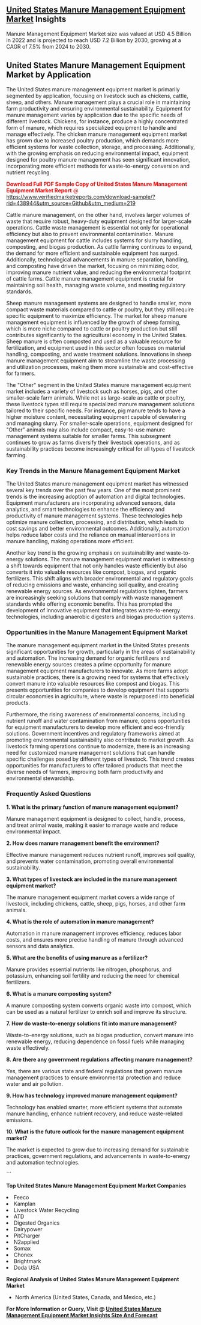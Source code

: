 <h2><a href="https://www.verifiedmarketreports.com/download-sample/?rid=438944&amp;utm_source=Github&amp;utm_medium=219" target="_blank">United States Manure Management Equipment Market</a> Insights</h2><p>Manure Management Equipment Market size was valued at USD 4.5 Billion in 2022 and is projected to reach USD 7.2 Billion by 2030, growing at a CAGR of 7.5% from 2024 to 2030.</p><p> <h2>United States Manure Management Equipment Market by Application</h2> <p>The United States manure management equipment market is primarily segmented by application, focusing on livestock such as chickens, cattle, sheep, and others. Manure management plays a crucial role in maintaining farm productivity and ensuring environmental sustainability. Equipment for manure management varies by application due to the specific needs of different livestock. Chickens, for instance, produce a highly concentrated form of manure, which requires specialized equipment to handle and manage effectively. The chicken manure management equipment market has grown due to increased poultry production, which demands more efficient systems for waste collection, storage, and processing. Additionally, with the growing emphasis on reducing environmental impact, equipment designed for poultry manure management has seen significant innovation, incorporating more efficient methods for waste-to-energy conversion and nutrient recycling. <p><span class=""><span style="color: #ff0000;"><strong>Download Full PDF Sample Copy of United States Manure Management Equipment Market Report</strong> @ </span><a href="https://www.verifiedmarketreports.com/download-sample/?rid=438944&amp;utm_source=Github&amp;utm_medium=219" target="_blank">https://www.verifiedmarketreports.com/download-sample/?rid=438944&amp;utm_source=Github&amp;utm_medium=219</a></span></p></p> <p>Cattle manure management, on the other hand, involves larger volumes of waste that require robust, heavy-duty equipment designed for larger-scale operations. Cattle waste management is essential not only for operational efficiency but also to prevent environmental contamination. Manure management equipment for cattle includes systems for slurry handling, composting, and biogas production. As cattle farming continues to expand, the demand for more efficient and sustainable equipment has surged. Additionally, technological advancements in manure separation, handling, and composting have driven the market, focusing on minimizing odor, improving manure nutrient value, and reducing the environmental footprint of cattle farms. Cattle manure management equipment is crucial for maintaining soil health, managing waste volume, and meeting regulatory standards. <p>Sheep manure management systems are designed to handle smaller, more compact waste materials compared to cattle or poultry, but they still require specific equipment to maximize efficiency. The market for sheep manure management equipment is influenced by the growth of sheep farming, which is more niche compared to cattle or poultry production but still contributes significantly to the agricultural economy in the United States. Sheep manure is often composted and used as a valuable resource for fertilization, and equipment used in this sector often focuses on material handling, composting, and waste treatment solutions. Innovations in sheep manure management equipment aim to streamline the waste processing and utilization processes, making them more sustainable and cost-effective for farmers. <p>The "Other" segment in the United States manure management equipment market includes a variety of livestock such as horses, pigs, and other smaller-scale farm animals. While not as large-scale as cattle or poultry, these livestock types still require specialized manure management solutions tailored to their specific needs. For instance, pig manure tends to have a higher moisture content, necessitating equipment capable of dewatering and managing slurry. For smaller-scale operations, equipment designed for "Other" animals may also include compact, easy-to-use manure management systems suitable for smaller farms. This subsegment continues to grow as farms diversify their livestock operations, and as sustainability practices become increasingly critical for all types of livestock farming. <h3>Key Trends in the Manure Management Equipment Market</h3> <p>The United States manure management equipment market has witnessed several key trends over the past few years. One of the most prominent trends is the increasing adoption of automation and digital technologies. Equipment manufacturers are incorporating advanced sensors, data analytics, and smart technologies to enhance the efficiency and productivity of manure management systems. These technologies help optimize manure collection, processing, and distribution, which leads to cost savings and better environmental outcomes. Additionally, automation helps reduce labor costs and the reliance on manual interventions in manure handling, making operations more efficient. <p>Another key trend is the growing emphasis on sustainability and waste-to-energy solutions. The manure management equipment market is witnessing a shift towards equipment that not only handles waste efficiently but also converts it into valuable resources like compost, biogas, and organic fertilizers. This shift aligns with broader environmental and regulatory goals of reducing emissions and waste, enhancing soil quality, and creating renewable energy sources. As environmental regulations tighten, farmers are increasingly seeking solutions that comply with waste management standards while offering economic benefits. This has prompted the development of innovative equipment that integrates waste-to-energy technologies, including anaerobic digesters and biogas production systems. <h3>Opportunities in the Manure Management Equipment Market</h3> <p>The manure management equipment market in the United States presents significant opportunities for growth, particularly in the areas of sustainability and automation. The increasing demand for organic fertilizers and renewable energy sources creates a prime opportunity for manure management equipment manufacturers to innovate. As more farms adopt sustainable practices, there is a growing need for systems that effectively convert manure into valuable resources like compost and biogas. This presents opportunities for companies to develop equipment that supports circular economies in agriculture, where waste is repurposed into beneficial products. <p>Furthermore, the rising awareness of environmental concerns, including nutrient runoff and water contamination from manure, opens opportunities for equipment manufacturers to develop more efficient and eco-friendly solutions. Government incentives and regulatory frameworks aimed at promoting environmental sustainability also contribute to market growth. As livestock farming operations continue to modernize, there is an increasing need for customized manure management solutions that can handle specific challenges posed by different types of livestock. This trend creates opportunities for manufacturers to offer tailored products that meet the diverse needs of farmers, improving both farm productivity and environmental stewardship. <h3>Frequently Asked Questions</h3> <p><strong>1. What is the primary function of manure management equipment?</strong></p> <p>Manure management equipment is designed to collect, handle, process, and treat animal waste, making it easier to manage waste and reduce environmental impact.</p> <p><strong>2. How does manure management benefit the environment?</strong></p> <p>Effective manure management reduces nutrient runoff, improves soil quality, and prevents water contamination, promoting overall environmental sustainability.</p> <p><strong>3. What types of livestock are included in the manure management equipment market?</strong></p> <p>The manure management equipment market covers a wide range of livestock, including chickens, cattle, sheep, pigs, horses, and other farm animals.</p> <p><strong>4. What is the role of automation in manure management?</strong></p> <p>Automation in manure management improves efficiency, reduces labor costs, and ensures more precise handling of manure through advanced sensors and data analytics.</p> <p><strong>5. What are the benefits of using manure as a fertilizer?</strong></p> <p>Manure provides essential nutrients like nitrogen, phosphorus, and potassium, enhancing soil fertility and reducing the need for chemical fertilizers.</p> <p><strong>6. What is a manure composting system?</strong></p> <p>A manure composting system converts organic waste into compost, which can be used as a natural fertilizer to enrich soil and improve its structure.</p> <p><strong>7. How do waste-to-energy solutions fit into manure management?</strong></p> <p>Waste-to-energy solutions, such as biogas production, convert manure into renewable energy, reducing dependence on fossil fuels while managing waste effectively.</p> <p><strong>8. Are there any government regulations affecting manure management?</strong></p> <p>Yes, there are various state and federal regulations that govern manure management practices to ensure environmental protection and reduce water and air pollution.</p> <p><strong>9. How has technology improved manure management equipment?</strong></p> <p>Technology has enabled smarter, more efficient systems that automate manure handling, enhance nutrient recovery, and reduce waste-related emissions.</p> <p><strong>10. What is the future outlook for the manure management equipment market?</strong></p> <p>The market is expected to grow due to increasing demand for sustainable practices, government regulations, and advancements in waste-to-energy and automation technologies.</p> ```</p><p><strong>Top United States Manure Management Equipment Market Companies</strong></p><div data-test-id=""><p><li>Feeco</li><li> Kamplan</li><li> Livestock Water Recycling</li><li> ATD</li><li> Digested Organics</li><li> Dairypower</li><li> PitCharger</li><li> N2applied</li><li> Somax</li><li> Chonex</li><li> Brightmark</li><li> Doda USA</li></p><div><strong>Regional Analysis of&nbsp;United States Manure Management Equipment Market</strong></div><ul><li dir="ltr"><p dir="ltr">North America&nbsp;(United States, Canada, and Mexico, etc.)</p></li></ul><p><strong>For More Information or Query, Visit @&nbsp;</strong><strong><a href="https://www.verifiedmarketreports.com/product/manure-management-equipment-market/?utm_source=Github&amp;utm_medium=219" target="_blank">United States Manure Management Equipment Market Insights Size And Forecast</a></strong></p></div>
